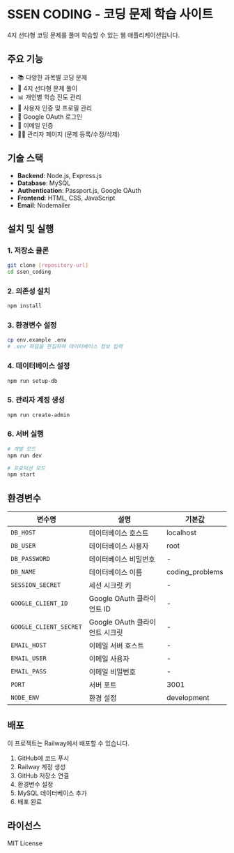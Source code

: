 # SSEN CODING - 코딩 문제 학습 사이트

4지 선다형 코딩 문제를 풀며 학습할 수 있는 웹 애플리케이션입니다.

## 주요 기능

- 📚 다양한 과목별 코딩 문제
- 🎯 4지 선다형 문제 풀이
- 📊 개인별 학습 진도 관리
- 👤 사용자 인증 및 프로필 관리
- 🔐 Google OAuth 로그인
- 📧 이메일 인증
- 👨‍💼 관리자 페이지 (문제 등록/수정/삭제)

## 기술 스택

- **Backend**: Node.js, Express.js
- **Database**: MySQL
- **Authentication**: Passport.js, Google OAuth
- **Frontend**: HTML, CSS, JavaScript
- **Email**: Nodemailer

## 설치 및 실행

### 1. 저장소 클론
```bash
git clone [repository-url]
cd ssen_coding
```

### 2. 의존성 설치
```bash
npm install
```

### 3. 환경변수 설정
```bash
cp env.example .env
# .env 파일을 편집하여 데이터베이스 정보 입력
```

### 4. 데이터베이스 설정
```bash
npm run setup-db
```

### 5. 관리자 계정 생성
```bash
npm run create-admin
```

### 6. 서버 실행
```bash
# 개발 모드
npm run dev

# 프로덕션 모드
npm start
```

## 환경변수

| 변수명 | 설명 | 기본값 |
|--------|------|--------|
| `DB_HOST` | 데이터베이스 호스트 | localhost |
| `DB_USER` | 데이터베이스 사용자 | root |
| `DB_PASSWORD` | 데이터베이스 비밀번호 | - |
| `DB_NAME` | 데이터베이스 이름 | coding_problems |
| `SESSION_SECRET` | 세션 시크릿 키 | - |
| `GOOGLE_CLIENT_ID` | Google OAuth 클라이언트 ID | - |
| `GOOGLE_CLIENT_SECRET` | Google OAuth 클라이언트 시크릿 | - |
| `EMAIL_HOST` | 이메일 서버 호스트 | - |
| `EMAIL_USER` | 이메일 사용자 | - |
| `EMAIL_PASS` | 이메일 비밀번호 | - |
| `PORT` | 서버 포트 | 3001 |
| `NODE_ENV` | 환경 설정 | development |

## 배포

이 프로젝트는 Railway에서 배포할 수 있습니다.

1. GitHub에 코드 푸시
2. Railway 계정 생성
3. GitHub 저장소 연결
4. 환경변수 설정
5. MySQL 데이터베이스 추가
6. 배포 완료

## 라이선스

MIT License
